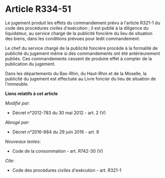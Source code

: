 # Article R334-51

Le jugement produit les effets du commandement prévu à l'article R321-1 du code des procédures civiles d'exécution ; il est
publié à la diligence du liquidateur, au service chargé de la publicité foncière du lieu de situation des biens, dans les
conditions prévues pour ledit commandement. 

Le chef du service chargé de la publicité foncière procède à la formalité de publicité du jugement même si des commandements
ont été antérieurement publiés. Ces commandements cessent de produire effet à compter de la publication du jugement. 

Dans les départements du Bas-Rhin, du Haut-Rhin et de la Moselle, la publicité du jugement est effectuée au Livre foncier du
lieu de situation de l'immeuble.

**Liens relatifs à cet article**

_Modifié par_:

  - Décret n°2012-783 du 30 mai 2012 - art. 2 (V)

_Abrogé par_:

  - Décret n°2016-884 du 29 juin 2016 - art. 8

_Nouveaux textes_:

  - Code de la consommation - art. R742-30 (V)

_Cite_:

  - Code des procédures civiles d'exécution - art. R321-1
